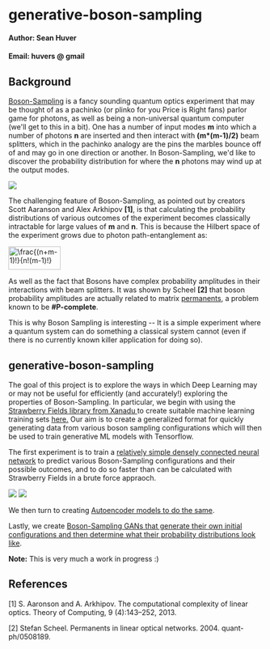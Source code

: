 # generative-boson-sampling

#### Author: Sean Huver
#### Email: huvers @ gmail 

## Background 
<a href="https://en.wikipedia.org/wiki/Boson_sampling">Boson-Sampling</a> is a fancy sounding quantum optics experiment that may be thought of as a pachinko (or plinko for you Price is Right fans) parlor game for photons, as well as being a non-universal quantum computer (we'll get to this in a bit). One has a number of input modes **m** into which a number of photons **n** are inserted and then interact with <b>(m*(m-1)/2)</b> beam splitters, which in the pachinko analogy are the pins the marbles bounce off of and may go in one direction or another. In Boson-Sampling, we'd like to discover the probability distribution for where the **n** photons may wind up at the output modes.

<img src="https://i.imgur.com/A3npDj2.jpg">

The challenging feature of Boson-Sampling, as pointed out by creators Scott Aaranson and Alex Arkhipov <b>[1]</b>, is that calculating the probability distributions of various outcomes of the experiment becomes classically intractable for large values of **m** and **n**. This is because the Hilbert space of the experiment grows due to photon path-entanglement as:

<img src="http://www.sciweavers.org/tex2img.php?eq=%20%5Cfrac%7B%28n%2Bm-1%29%21%7D%7Bn%21%28m-1%29%21%7D%20&bc=White&fc=Black&im=jpg&fs=12&ff=arev&edit=0" align="center" border="0" alt=" \frac{(n+m-1)!}{n!(m-1)!} " width="103" height="46" />

As well as the fact that Bosons have complex probability amplitudes in their interactions with beam splitters. It was shown by Scheel <b>[2]</b> that boson probability amplitudes are actually related to matrix <a href="https://en.wikipedia.org/wiki/Permanent_(mathematics)">permanents</a>, a problem known to be <b>#P-complete</b>.

This is why Boson Sampling is interesting -- It is a simple experiment where a quantum system can do something a classical system cannot (even if there is no currently known killer application for doing so). 

## generative-boson-sampling 

The goal of this project is to explore the ways in which Deep Learning may or may not be useful for efficiently (and accurately!) exploring the properties of Boson-Sampling. In particular, we begin with using the <a href="https://github.com/XanaduAI/strawberryfields"> Strawberry Fields library from Xanadu </a> to create suitable machine learning training sets <a href="https://github.com/huvers/generative-boson-sampling/blob/master/src/boson_sampling_data_generator.ipynb"> here.</a> Our aim is to create a generalized format for quickly generating data from various boson sampling configurations which will then be used to train generative ML models with Tensorflow.

The first experiment is to train a <a href="https://github.com/huvers/generative-boson-sampling/blob/master/src/nn_bsampler_solver.ipynb">relatively simple densely connected neural network</a> to predict various Boson-Sampling configurations and their possible outcomes, and to do so faster than can be calculated with Strawberry Fields in a brute force appraoch.

<img src="https://i.imgur.com/025ICn3.png">

<img src="https://i.imgur.com/PcPW7KU.png">

We then turn to creating <a href="https://github.com/huvers/generative-boson-sampling/blob/master/src/autoencoder_boson_sampling.ipynb">Autoencoder models to do the same</a>.

Lastly, we create <a href="https://github.com/huvers/generative-boson-sampling/blob/master/src/BS-GAN.ipynb">Boson-Sampling GANs that generate their own initial configurations and then determine what their probability distributions look like</a>.

<b> Note:</b> This is very much a work in progress :)

## References

[1] S. Aaronson and A. Arkhipov. The computational complexity of linear optics. Theory of Computing, 9 (4):143–252, 2013.

[2] Stefan Scheel. Permanents in linear optical networks. 2004. quant-ph/0508189.
